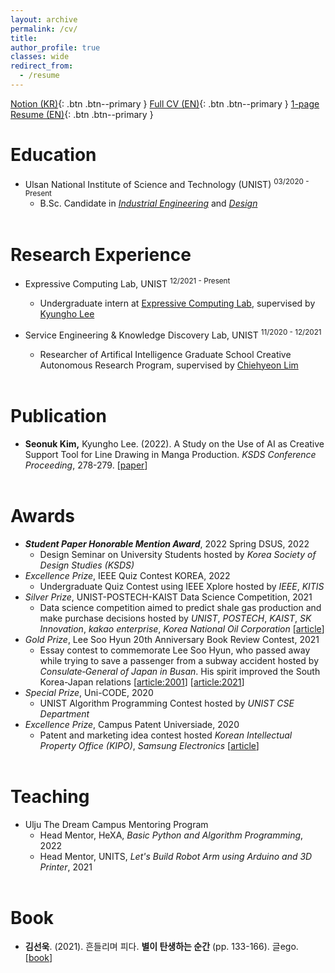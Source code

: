 ```yaml
---
layout: archive
permalink: /cv/
title: 
author_profile: true
classes: wide
redirect_from:
  - /resume
---
```

<a href="notion" class="btn--primary"></a>
[Notion (KR)](https://5eonukkim.notion.site/){: .btn .btn--primary }
<a href="CV" class="btn--primary"></a>
[Full CV (EN)](../_pages/SEONUK_CV_20220801_A4.pdf){: .btn .btn--primary }
<a href="Resume" class="btn--primary"></a>
[1-page Resume (EN)](../_pages/SEONUK_Resume_20220801_A4.pdf){: .btn .btn--primary }

Education
======
* Ulsan National Institute of Science and Technology (UNIST) <sup>03/2020 - Present</sup>
  * B.Sc. Candidate in *[Industrial Engineering](https://ie.unist.ac.kr/eng/)* and *[Design](https://design.unist.ac.kr/)*<br><br>

Research Experience
======
* Expressive Computing Lab, UNIST <sup>12/2021 - Present</sup>
  * Undergraduate intern at [Expressive Computing Lab](https://www.klee141.com/), supervised by [Kyungho Lee](https://research.unist.ac.kr/post-research/%EC%9D%B4%EA%B2%BD%ED%98%B8-expc-lab/?eng)<br>

* Service Engineering & Knowledge Discovery Lab, UNIST <sup>11/2020 - 12/2021</sup>
  * Researcher of Artifical Intelligence Graduate School Creative Autonomous Research Program, supervised by [Chiehyeon Lim](https://research.unist.ac.kr/post-research/%ec%9e%84%ec%b9%98%ed%98%84_service-engineering-knowledge-discovery/?eng)<br><br>

Publication
======
* **Seonuk Kim,** Kyungho Lee. (2022). A Study on the Use of AI as
Creative Support Tool for Line Drawing in Manga Production.
*KSDS Conference Proceeding*, 278-279. [[paper](https://www.dbpia.co.kr/journal/articleDetail?nodeId=NODE11073042)]<br><br>

Awards
======
* ***Student Paper Honorable Mention Award***, 2022 Spring DSUS, 2022
  * Design Seminar on University Students hosted by *Korea Society of Design Studies (KSDS)*
* *Excellence Prize*, IEEE Quiz Contest KOREA, 2022
  * Undergraduate Quiz Contest using IEEE Xplore hosted by *IEEE*, *KITIS*
* *Silver Prize*, UNIST-POSTECH-KAIST Data Science Competition, 2021
  * Data science competition aimed to predict shale gas production and make purchase decisions hosted by *UNIST*, *POSTECH*, *KAIST*, *SK Innovation*, *kakao enterprise*, *Korea National Oil Corporation* [[article](http://news.unist.ac.kr/successful-completion-of-2021-unist-postech-kaist-data-science-competition/)]
* *Gold Prize*, Lee Soo Hyun 20th Anniversary Book Review Contest, 2021
  * Essay contest to commemorate Lee Soo Hyun, who passed away while trying to save a passenger from a subway accident hosted by *Consulate‑General of Japan in Busan*. His spirit improved the South Korea-Japan relations [[article:2001](https://www.donga.com/en/article/all/20011231/210363/1)] [[article:2021](https://www.donga.com/en/article/all/20210125/2393536/1)]
* *Special Prize*, Uni-CODE, 2020
  * UNIST Algorithm Programming Contest hosted by *UNIST CSE Department*
* *Excellence Prize*, Campus Patent Universiade, 2020
  * Patent and marketing idea contest hosted *Korean Intellectual Property Office (KIPO)*, *Samsung Electronics* [[article](http://news.unist.ac.kr/a-team-of-unist-students-honored-at-the-2020-campus-patent-universiade-competition/)]<br><br>

Teaching
======
* Ulju The Dream Campus Mentoring Program
  * Head Mentor, HeXA, *Basic Python and Algorithm Programming*, 2022
  * Head Mentor, UNITS, *Let's Build Robot Arm using Arduino and 3D Printer*, 2021<br><br>
  
Book
======
* **김선욱**. (2021). 흔들리며 피다. **별이 탄생하는 순간** (pp. 133-166). 글ego. [[book](https://www.aladin.co.kr/shop/wproduct.aspx?ItemId=272558882)]